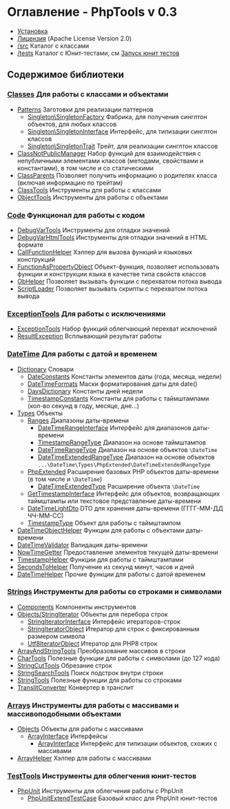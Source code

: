 # Оглавление - PhpTools v 0.3

* [Установка](install.md)
* [Лицензия](../LICENSE) (Apache License Version 2.0)
* [/src](../src) Каталог с классами
* [/tests](../tests) Каталог с Юнит-тестами, см [Запуск юнит тестов](/tests/README.md)

## Содержимое библиотеки

### [Classes](../src/Classes) Для работы с классами и объектами

* [Patterns](../src/Classes/Patterns) Заготовки для реализации паттернов
    * [Singleton\SingletonFactory](../src/Classes/Patterns/Singleton/SingletonFactory.php) Фабрика, для получения синглтон
      объектов, для любых классов
    * [Singleton\SingletonInterface](../src/Classes/Patterns/Singleton/SingletonInterface.php) Интерфейс, для типизации
      синглтон классов
    * [Singleton\SingletonTrait](../src/Classes/Patterns/Singleton/SingletonTrait.php) Трейт, для реализации синглтон классов
* [ClassNotPublicManager](../src/Classes/ClassNotPublicManager.php) Набор функций для взаимодействия с непубличными
  элементами классов (методами, свойствами и константами), в том числе и со статическими
* [ClassParents](../src/Classes/ClassParents.php) Позволяет получить информацию о родителях класса (включая информацию по трейтам)
* [ClassTools](../src/Classes/ClassTools.php) Инструменты для работы с классами
* [ObjectTools](../src/Classes/ObjectTools.php) Инструменты для работы с объектами

### [Code](../src/Code) Функционал для работы с кодом

* [DebugVarTools](../src/Code/DebugVarTools.php) Инструменты для отладки значений
* [DebugVarHtmlTools](../src/Code/DebugVarHtmlTools.php) Инструменты для отладки значений в HTML формате
* [CallFunctionHelper](../src/Code/CallFunctionHelper.php) Хэлпер для вызова функций и языковых конструкций
* [FunctionAsPropertyObject](../src/Code/FunctionAsPropertyObject.php) Объект-функция, позволяет использовать функции и
  конструкции языка в качестве типа свойств классов
* [ObHelper](../src/Code/ObHelper.php) Позволяет вызывать функции с перехватом потока вывода
* [ScriptLoader](../src/Code/ScriptLoader.php) Позволяет вызывать скрипты с перехватом потока вывода

### [ExceptionTools](../src/ExceptionTools) Для работы с исключениями

* [ExceptionTools](../src/ExceptionTools/ExceptionTools.php) Набор функций облегчающий перехват исключений
* [ResultException](../src/ExceptionTools/ResultException.php) Всплывающий результат работы

### [DateTime](../src/DateTime) Для работы с датой и временем

* [Dictionary](../src/DateTime/Dictionary) Словари
    * [DateConstants](../src/DateTime/Dictionary/DateConstants.php) Константы элементов даты (года, месяца, недели)
    * [DateTimeFormats](../src/DateTime/Dictionary/DateTimeFormats.php) Маски форматирования даты для date()
    * [DaysDictionary](../src/DateTime/Dictionary/DaysDictionary.php) Константы дней недели
    * [TimestampConstants](../src/DateTime/Dictionary/TimestampConstants.php) Константы для работы с таймштампами (кол-во
      секунд в году, месяце, дне...)
* [Types](../src/DateTime/Types) Объекты
    * [Ranges](../src/DateTime/Types/Ranges) Диапазоны даты-времени
        * [DateTimeRangeInterface](../src/DateTime/Types/Ranges/DateTimeRangeInterface.php) Интерфейс для диапазонов даты-времени
        * [TimestampRangeType](../src/DateTime/Types/Ranges/TimestampRangeType.php) Диапазон на основе таймштампов
        * [DateTimeRangeType](../src/DateTime/Types/Ranges/DateTimeRangeType.php) Диапазон на основе объектов `\DateTime`
        * [DateTimeExtendedRangeType](../src/DateTime/Types/Ranges/DateTimeExtendedRangeType.php) Диапазон на основе объектов
          `...\DateTime\Types\PhpExtended\DateTimeExtendedRangeType`
    * [PhpExtended](../src/DateTime/Types/PhpExtended) Расширение базовых PHP объектов даты-времени (в том числе и `\DateTime`)
        * [DateTimeExtendedType](../src/DateTime/Types/PhpExtended/DateTimeExtendedType.php) Расширение объекта `\DateTime`
    * [GetTimestampInterface](../src/DateTime/Types/GetTimestampInterface.php) Интерфейс для объектов, возвращающих таймштампы
      или текстовое представление даты-времени
    * [DateTimeLightDto](../src/DateTime/Types/DateTimeLightDto.php) DTO для хранения даты-времени (ГГГГ-ММ-ДД ЧЧ-ММ-СС)
    * [TimestampType](../src/DateTime/Types/TimestampType.php) Объект для работы с таймштампом
* [DateTimeObjectHelper](../src/DateTime/DateTimeObjectHelper.php) Функции для работы с объектами даты-времени
* [DateTimeValidator](../src/DateTime/DateTimeValidator.php) Валидация даты-времени
* [NowTimeGetter](../src/DateTime/NowTimeGetter.php) Предоставление элементов текущей даты-времени
* [TimestampHelper](../src/DateTime/TimestampHelper.php) Функции для работы с таймштампами
* [SecondsToHelper](../src/DateTime/SecondsToHelper.php) Получение из секунд минут, часов и дней
* [DateTimeHelper](../src/DateTime/DateTimeHelper.php) Прочие функции для работы с датой временем

### [Strings](../src/Strings) Инструменты для работы со строками и символами

* [Components](../src/Strings/Components) Компоненты инструментов
* [Objects/StringIterator](../src/Strings/Objects/StringIterator) Объекты для перебора строк
    * [StringIteratorInterface](../src/Strings/Objects/StringIterator/StringIteratorInterface.php) Интерфейс итераторов-строк
    * [StringIteratorObject](../src/Strings/Objects/StringIterator/StringIteratorObject.php) Итератор для строк с фиксированным размером символа 
    * [Utf8IteratorObject](../src/Strings/Objects/StringIterator/Utf8IteratorObject.php) Итератор для PHP8 строк
* [ArrayAndStringTools](../src/Strings/ArrayAndStringTools.php) Преобразование массивов в строки 
* [CharTools](../src/Strings/CharTools.php) Полезные функции для работы с символами (до 127 кода)
* [StringCutTools](../src/Strings/StringCutTools.php) Обрезание строк
* [StringSearchTools](../src/Strings/StringSearchTools.php) Поиск подстрок внутри строки
* [StringTools](../src/Strings/StringTools.php) Полезные функции для работы со строками
* [TranslitConverter](../src/Strings/TranslitConverter.php) Конвертер в транслит

### [Arrays](../src/Arrays) Инструменты для работы с массивами и массивоподобными объектами

* [Objects](../src/Arrays/Objects) Объекты для работы с массивами
    * [ArrayInterface](../src/Arrays/Objects/Interfaces) Интерфейсы
        * [ArrayInterface](../src/Arrays/Objects/Interfaces/ArrayInterface.php) Интерфейс для типизации объектов, схожих с массивами
* [ArrayHelper](../src/Arrays/ArrayHelper.php) Хэлпер для работы с массивами

### [TestTools](../src/TestTools) Инструменты для облегчения юнит-тестов

* [PhpUnit](../src/TestTools/PhpUnit) Инструменты для облегчения работы с PhpUnit
    * [PhpUnitExtendTestCase](../src/TestTools/PhpUnit/PhpUnitExtendTestCase.php) Базовый класс для PhpUnit юнит-тестов 